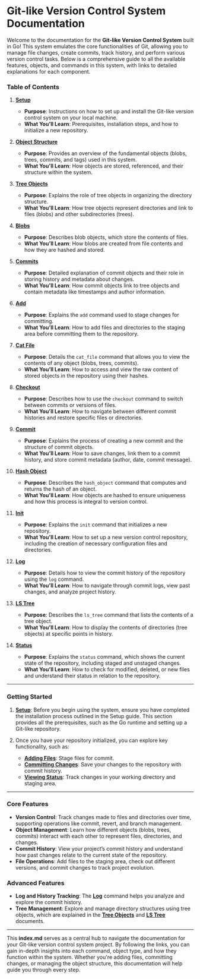 

# Git-like Version Control System Documentation

Welcome to the documentation for the **Git-like Version Control System** built in Go! This system emulates the core functionalities of Git, allowing you to manage file changes, create commits, track history, and perform various version control tasks. Below is a comprehensive guide to all the available features, objects, and commands in this system, with links to detailed explanations for each component.

### Table of Contents

1. **[Setup](setup.md)**
   - **Purpose**: Instructions on how to set up and install the Git-like version control system on your local machine.
   - **What You’ll Learn**: Prerequisites, installation steps, and how to initialize a new repository.

2. **[Object Structure](object_structure.md)**
   - **Purpose**: Provides an overview of the fundamental objects (blobs, trees, commits, and tags) used in this system.
   - **What You’ll Learn**: How objects are stored, referenced, and their structure within the system.

3. **[Tree Objects](trees.md)**
   - **Purpose**: Explains the role of tree objects in organizing the directory structure.
   - **What You’ll Learn**: How tree objects represent directories and link to files (blobs) and other subdirectories (trees).

4. **[Blobs](blobs.md)**
   - **Purpose**: Describes blob objects, which store the contents of files.
   - **What You’ll Learn**: How blobs are created from file contents and how they are hashed and stored.

5. **[Commits](commits.md)**
   - **Purpose**: Detailed explanation of commit objects and their role in storing history and metadata about changes.
   - **What You’ll Learn**: How commit objects link to tree objects and contain metadata like timestamps and author information.

6. **[Add](add.md)**
   - **Purpose**: Explains the `add` command used to stage changes for committing.
   - **What You’ll Learn**: How to add files and directories to the staging area before committing them to the repository.

7. **[Cat File](cat_file.md)**
   - **Purpose**: Details the `cat_file` command that allows you to view the contents of any object (blobs, trees, commits).
   - **What You’ll Learn**: How to access and view the raw content of stored objects in the repository using their hashes.

8. **[Checkout](checkout.md)**
   - **Purpose**: Describes how to use the `checkout` command to switch between commits or versions of files.
   - **What You’ll Learn**: How to navigate between different commit histories and restore specific files or directories.

9. **[Commit](commit.md)**
   - **Purpose**: Explains the process of creating a new commit and the structure of commit objects.
   - **What You’ll Learn**: How to save changes, link them to a commit history, and store commit metadata (author, date, commit message).

10. **[Hash Object](hash_object.md)**
    - **Purpose**: Describes the `hash_object` command that computes and returns the hash of an object.
    - **What You’ll Learn**: How objects are hashed to ensure uniqueness and how this process is integral to version control.

11. **[Init](init.md)**
    - **Purpose**: Explains the `init` command that initializes a new repository.
    - **What You’ll Learn**: How to set up a new version control repository, including the creation of necessary configuration files and directories.

12. **[Log](log.md)**
    - **Purpose**: Details how to view the commit history of the repository using the `log` command.
    - **What You’ll Learn**: How to navigate through commit logs, view past changes, and analyze project history.

13. **[LS Tree](ls_tree.md)**
    - **Purpose**: Describes the `ls_tree` command that lists the contents of a tree object.
    - **What You’ll Learn**: How to display the contents of directories (tree objects) at specific points in history.

14. **[Status](status.md)**
    - **Purpose**: Explains the `status` command, which shows the current state of the repository, including staged and unstaged changes.
    - **What You’ll Learn**: How to check for modified, deleted, or new files and understand their status in relation to the repository.

---

### Getting Started

1. **[Setup](setup.md)**: Before you begin using the system, ensure you have completed the installation process outlined in the Setup guide. This section provides all the prerequisites, such as the Go runtime and setting up a Git-like repository.
   
2. Once you have your repository initialized, you can explore key functionality, such as:
   - **[Adding Files](add.md)**: Stage files for commit.
   - **[Committing Changes](commit.md)**: Save your changes to the repository with commit history.
   - **[Viewing Status](status.md)**: Track changes in your working directory and staging area.

---

### Core Features

- **Version Control**: Track changes made to files and directories over time, supporting operations like commit, revert, and branch management.
- **Object Management**: Learn how different objects (blobs, trees, commits) interact with each other to represent files, directories, and changes.
- **Commit History**: View your project’s commit history and understand how past changes relate to the current state of the repository.
- **File Operations**: Add files to the staging area, check out different versions, and commit changes to track project evolution.

### Advanced Features

- **Log and History Tracking**: The **[Log](log.md)** command helps you analyze and explore the commit history.
- **Tree Management**: Explore and manage directory structures using tree objects, which are explained in the **[Tree Objects](trees.md)** and **[LS Tree](ls_tree.md)** documents.

---

This **index.md** serves as a central hub to navigate the documentation for your Git-like version control system project. By following the links, you can gain in-depth insights into each command, object type, and how they function within the system. Whether you're adding files, committing changes, or managing the object structure, this documentation will help guide you through every step.

